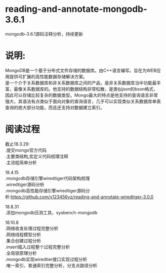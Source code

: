 # reading-and-annotate-mongodb-3.6.1
mongodb-3.6.1源码注释分析，持续更新

说明:  
===================================     
MongoDB是一个基于分布式文件存储的数据库。由C++语言编写。旨在为WEB应用提供可扩展的高性能数据存储解决方案。  
是一个介于关系数据库和非关系数据库之间的产品，是非关系数据库当中功能最丰富，最像关系数据库的。他支持的数据结构非常松散，是类似json的bson格式，因此可以存储比较复杂的数据类型。Mongo最大的特点是他支持的查询语言非常强大，其语法有点类似于面向对象的查询语言，几乎可以实现类似关系数据库单表查询的绝大部分功能，而且还支持对数据建立索引。  


阅读过程  
===================================   
截止18.3.29:    
	.提交mongo官方代码    
	.主要类结构,宏定义代码梳理注释  
	.主流程简单分析  
	
18.4.15   
    .mongodb存储引擎wiredtiger代码架构梳理    
	.wiredtiger源码分析    
	.mongodb高性能存储引擎wiredtiger源码分析:https://github.com/y123456yz/reading-and-annotate-wiredtiger-3.0.0   

18.8.31    
    .添加mongodb压测工具，sysbench-mongodb    
  
18.10.8  
    .网络收发处理过程完整分析  
	.网络线程模型分析  
	.集合创建过程分析  
	.insert插入过程整个过程完整分析  
	.全局锁原理分析  
	.mongodb实现wiredtier接口实现过程分析  
	.唯一索引、普通索引完整分析，分支点路径分析  

	
	